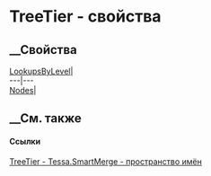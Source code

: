 # TreeTier<T> \- свойства
##  __Свойства
[LookupsByLevel](P_Tessa_SmartMerge_TreeTier_1_LookupsByLevel.htm)|  
---|---  
[Nodes](P_Tessa_SmartMerge_TreeTier_1_Nodes.htm)|  
## __См. также
#### Ссылки
[TreeTier<T> \- ](T_Tessa_SmartMerge_TreeTier_1.htm)
[Tessa.SmartMerge - пространство имён](N_Tessa_SmartMerge.htm)
